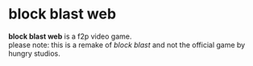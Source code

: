 # block blast web

**block blast web** is a f2p video game.  
please note: this is a remake of *block blast* and not the official game by hungry studios.
